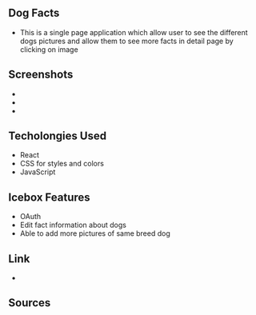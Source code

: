 ## Dog Facts
- This is a single page application which allow user to see the different dogs pictures and allow them to see more facts in detail page by clicking on image

## Screenshots 
 - 
 - 
 -

 ## Techolongies Used

- React
- CSS for styles and colors
- JavaScript

## Icebox Features
 
 - OAuth
 - Edit fact information about dogs
 - Able to add more pictures of same breed dog
 
 ## Link 
 
 -

 ## Sources

